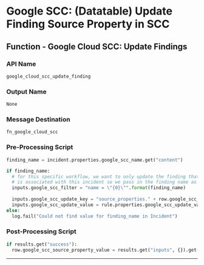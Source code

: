 <!--
    DO NOT MANUALLY EDIT THIS FILE
    THIS FILE IS AUTOMATICALLY GENERATED WITH resilient-sdk codegen
-->

# Google SCC: (Datatable) Update Finding Source Property in SCC

## Function - Google Cloud SCC: Update Findings

### API Name
`google_cloud_scc_update_finding`

### Output Name
`None`

### Message Destination
`fn_google_cloud_scc`

### Pre-Processing Script
```python
finding_name = incident.properties.google_scc_name.get("content")

if finding_name:
  # for this specific workflow, we want to only update the finding that
  # is associated with this incident so we pass in the finding name as the filter
  inputs.google_scc_filter = "name = \"{0}\"".format(finding_name)
  
  inputs.google_scc_update_key = "source_properties." + row.google_scc_source_property
  inputs.google_scc_update_value = rule.properties.google_scc_update_value if rule.properties.google_scc_update_value else ""
else:
  log.fail("Could not find value for finding_name in Incident")
```

### Post-Processing Script
```python
if results.get("success"):
  row.google_scc_source_property_value = results.get("inputs", {}).get("google_scc_update_value")
```

---

